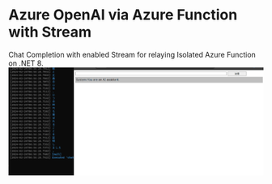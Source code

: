 # Azure OpenAI via Azure Function with Stream
Chat Completion with enabled Stream for relaying Isolated Azure Function on .NET 8.
![](/assets/demo.gif)